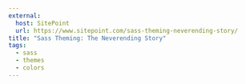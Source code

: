 ```yaml
---
external:
  host: SitePoint
  url: https://www.sitepoint.com/sass-theming-neverending-story/
title: "Sass Theming: The Neverending Story"
tags:
  - sass
  - themes
  - colors
---
```

